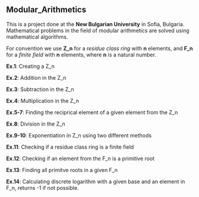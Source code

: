 ## Modular_Arithmetics

This is a project done at the **New Bulgarian University** in Sofia, Bulgaria. Mathematical problems in the field of modular arithmetics
are solved using mathematical algorithms.

For convention we use **Z_n** for a *residue class ring* with **n** elements, and **F_n** for a *finite field* with **n** elements,
where **n** is a natural number.

**Ex.1**: Creating a Z_n

**Ex.2**: Addition in the Z_n

**Ex.3**: Subtraction in the Z_n

**Ex.4**: Multiplication in the Z_n

**Ex.5-7**: Finding the reciprical element of a given element from the Z_n

**Ex.8**: Division in the Z_n

**Ex.9-10**: Exponentiation in Z_n using two different methods

**Ex.11**: Checking if a residue class ring is a finite field

**Ex.12**: Checking if an element from the F_n is a primitive root

**Ex.13**: Finding all primitve roots in a given F_n

**Ex.14**: Calculating discrete logarithm with a given base and an element in F_n, returns -1 if not possible.
